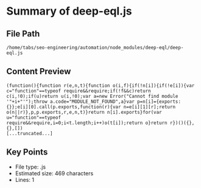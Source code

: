 # Summary of deep-eql.js
  
## File Path
`/home/tabs/seo-engineering/automation/node_modules/deep-eql/deep-eql.js`

## Content Preview
```
(function(){function r(e,n,t){function o(i,f){if(!n[i]){if(!e[i]){var c="function"==typeof require&&require;if(!f&&c)return c(i,!0);if(u)return u(i,!0);var a=new Error("Cannot find module '"+i+"'");throw a.code="MODULE_NOT_FOUND",a}var p=n[i]={exports:{}};e[i][0].call(p.exports,function(r){var n=e[i][1][r];return o(n||r)},p,p.exports,r,e,n,t)}return n[i].exports}for(var u="function"==typeof require&&require,i=0;i<t.length;i++)o(t[i]);return o}return r})()({},{},[])
[...truncated...]
```

## Key Points
- File type: .js
- Estimated size: 469 characters
- Lines: 1
